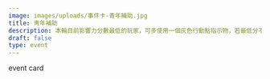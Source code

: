 ```yaml
---
image: images/uploads/事件卡-青年補助.jpg
title: 靑年補助
description: 本輪目前影響力分數最低的玩家，可多使用一個灰色行動點指示物，若最低分不只一位，則無人可以使用
draft: false
type: event
---
```

event card